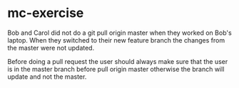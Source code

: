 # mc-exercise

Bob and Carol did not do a git pull origin master when they worked on Bob's laptop. When they switched to their new feature branch the changes from the master were not updated.

Before doing a pull request the user should always make sure that the user is in the master branch before pull origin master otherwise the branch will update and not the master. 